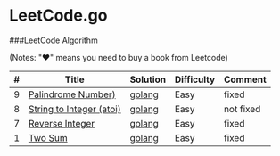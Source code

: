 LeetCode.go
========

###LeetCode Algorithm

(Notes: "&hearts;" means you need to buy a book from Leetcode)


| # | Title | Solution | Difficulty | Comment | 
|---| ----- | -------- | ---------- | ------- |
|9|[Palindrome Number)](https://leetcode.com/problems/palindrome-number/)  | [golang](.//palindrome_number/palindrome_number.go)|Easy|fixed|
|8|[String to Integer (atoi)](https://leetcode.com/problems/string-to-integer-atoi/)  | [golang](.//string_to_integer/atoi.go)|Easy|not fixed|
|7|[Reverse Integer](https://leetcode.com/problems/reverse-integer/)  | [golang](.//reverse_integer/reverse_integer.go)|Easy|fixed|
|1|[Two Sum](https://leetcode.com/problems/two-sum/)  | [golang](.//two_num/two_num.go)|Easy|fixed|
